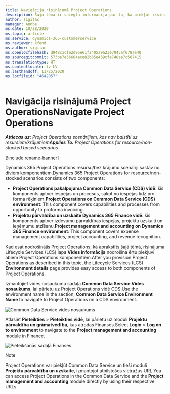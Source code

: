 ```yaml
---
title: Navigācija risinājumā Project Operations
description: Šajā tēmā ir sniegta informācija par to, kā piekļūt risinājumam Project Operations no Lifecycle Services.
author: sigitac
manager: Annbe
ms.date: 10/28/2020
ms.topic: article
ms.service: dynamics-365-customerservice
ms.reviewer: kfend
ms.author: sigitac
ms.openlocfilehash: d948c1cfe2d95e61f2405a9a23e7045af678ae40
ms.sourcegitcommit: 573be7e36604ace82b35e439cfa748aa7c587415
ms.translationtype: HT
ms.contentlocale: lv-LV
ms.lasthandoff: 11/25/2020
ms.locfileid: "4642057"
---
```

# <a name="navigate-project-operations"></a><span data-ttu-id="8dc23-103">Navigācija risinājumā Project Operations</span><span class="sxs-lookup"><span data-stu-id="8dc23-103">Navigate Project Operations</span></span>

<span data-ttu-id="8dc23-104">_**Attiecas uz:** Project Operations scenārijiem, kas nav balstīti uz resursiem/krājumiem_</span><span class="sxs-lookup"><span data-stu-id="8dc23-104">_**Applies To:** Project Operations for resource/non-stocked based scenarios_</span></span>

[!include [rename-banner](~/includes/cc-data-platform-banner.md)]

<span data-ttu-id="8dc23-105">Dynamics 365 Project Operations resursu/bez krājumu scenāriji sastāv no diviem komponentiem.</span><span class="sxs-lookup"><span data-stu-id="8dc23-105">Dynamics 365 Project Operations for resource/non-stocked scenarios consists of two components:</span></span> 

 - <span data-ttu-id="8dc23-106">**Project Operations pakalpojuma Common Data Service (CDS) vidē**: šis komponents aptver iespējas un procesus, sākot no iespējas līdz pro forma rēķiniem.</span><span class="sxs-lookup"><span data-stu-id="8dc23-106">**Project Operations on Common Data Service (CDS) environment**: This component covers capabilities and processes from opportunity to proforma invoicing.</span></span> 
 - <span data-ttu-id="8dc23-107">**Projektu pārvaldība un uzskaite Dynamics 365 Finance vidē**: šis komponents aptver izdevumu pārvaldības iespējas, projektu uzskaiti un ieņēmumu atzīšanu.</span><span class="sxs-lookup"><span data-stu-id="8dc23-107">**Project management and accounting on Dynamics 365 Finance environment**: This component covers expense management capabilities, project accounting, and revenue recognition.</span></span> 

<span data-ttu-id="8dc23-108">Kad esat nodrošinājis Project Operations, kā aprakstīts šajā tēmā, risinājuma Lifecycle Services (LCS) lapa **Vides informācija** nodrošina ērtu piekļuvi abiem Project Operations komponentiem.</span><span class="sxs-lookup"><span data-stu-id="8dc23-108">After you provision Project Operations as described in this topic, the Lifecycle Services (LCS) **Environment details** page provides easy access to both components of Project Operations.</span></span>  

<span data-ttu-id="8dc23-109">Izmantojiet vides nosaukumu sadaļā **Common Data Service Vides nosaukums**, lai pārietu uz Project Operations vidē CDS.</span><span class="sxs-lookup"><span data-stu-id="8dc23-109">Use the environment name in the section, **Common Data Service Environment Name** to navigate to Project Operations on a CDS environment.</span></span> 

  ![Common Data Service vides nosaukums](./media/environment-name.PNG)

<span data-ttu-id="8dc23-111">Atlasiet **Pieteikties** > **Pieteikties vidē**, lai pārietu uz moduli **Projektu pārvaldība un grāmatvedība**, kas atrodas Finansēs.</span><span class="sxs-lookup"><span data-stu-id="8dc23-111">Select **Login** > **Log on to environment** to navigate to the **Project management and accounting** module in Finance.</span></span>  

   ![Pieteikšanās sadaļā Finanses](./media/environment-login.PNG)

> [!NOTE]
> <span data-ttu-id="8dc23-113">Project Operations var piekļūt Common Data Service un tieši modulī **Projektu pārvaldība un uzskaite**, izmantojot atbilstošos vietrāžus URL.</span><span class="sxs-lookup"><span data-stu-id="8dc23-113">You can access Project Operations in the Common Data Service and the **Project management and accounting** module directly by using their respective URLs.</span></span> 
